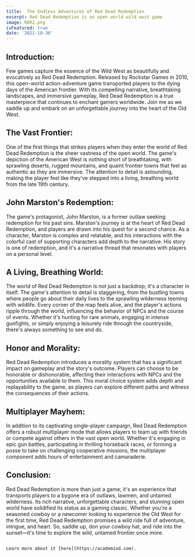 ```yaml
---
title:  The Endless Adventures of Red Dead Redemption
excerpt: Red Dead Redemption is an open world wild west game
image: RDR2.png
isFeatured: true
date: '2021-10-30'
---
```


## Introduction:

Few games capture the essence of the Wild West as beautifully and evocatively as Red Dead Redemption. Released by Rockstar Games in 2010, this open-world action-adventure game transported players to the dying days of the American frontier. With its compelling narrative, breathtaking landscapes, and immersive gameplay, Red Dead Redemption is a true masterpiece that continues to enchant gamers worldwide. Join me as we saddle up and embark on an unforgettable journey into the heart of the Old West.

## The Vast Frontier:

One of the first things that strikes players when they enter the world of Red Dead Redemption is the sheer vastness of the open world. The game's depiction of the American West is nothing short of breathtaking, with sprawling deserts, rugged mountains, and quaint frontier towns that feel as authentic as they are immersive. The attention to detail is astounding, making the player feel like they've stepped into a living, breathing world from the late 19th century.

## John Marston's Redemption:

The game's protagonist, John Marston, is a former outlaw seeking redemption for his past sins. Marston's journey is at the heart of Red Dead Redemption, and players are drawn into his quest for a second chance. As a character, Marston is complex and relatable, and his interactions with the colorful cast of supporting characters add depth to the narrative. His story is one of redemption, and it's a narrative thread that resonates with players on a personal level.

## A Living, Breathing World:

The world of Red Dead Redemption is not just a backdrop; it's a character in itself. The game's attention to detail is staggering, from the bustling towns where people go about their daily lives to the sprawling wilderness teeming with wildlife. Every corner of the map feels alive, and the player's actions ripple through the world, influencing the behavior of NPCs and the course of events. Whether it's hunting for rare animals, engaging in intense gunfights, or simply enjoying a leisurely ride through the countryside, there's always something to see and do.

## Honor and Morality:

Red Dead Redemption introduces a morality system that has a significant impact on gameplay and the story's outcome. Players can choose to be honorable or dishonorable, affecting their interactions with NPCs and the opportunities available to them. This moral choice system adds depth and replayability to the game, as players can explore different paths and witness the consequences of their actions.

## Multiplayer Mayhem:

In addition to its captivating single-player campaign, Red Dead Redemption offers a robust multiplayer mode that allows players to team up with friends or compete against others in the vast open world. Whether it's engaging in epic gun battles, participating in thrilling horseback races, or forming a posse to take on challenging cooperative missions, the multiplayer component adds hours of entertainment and camaraderie.

## Conclusion:

Red Dead Redemption is more than just a game; it's an experience that transports players to a bygone era of outlaws, lawmen, and untamed wilderness. Its rich narrative, unforgettable characters, and stunning open world have solidified its status as a gaming classic. Whether you're a seasoned cowboy or a newcomer looking to experience the Old West for the first time, Red Dead Redemption promises a wild ride full of adventure, intrigue, and heart. So, saddle up, don your cowboy hat, and ride into the sunset—it's time to explore the wild, untamed frontier once more.


```

Learn more about it [here](https://academind.com).
